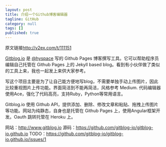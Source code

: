 ```yaml
---
layout: post
title: 介绍一个Github博客编辑器
tagline: GitHub
category: null
tags: []
published: true
---
```

原文链接<http://v2ex.com/t/111151>  


[Gitblog.io](http://www.gitblog.io) 是 [@hyspace](https://twitter.com/hyspace) 写的 Github Pages 博客撰写工具。它可以帮助程序员 编辑自己托管在 Github Pages 上的 Jekyll based blog。看到有小伙伴做了类似的工具上来，我也一起发上来供大家参考。

写这个项目主要是为了让自己能方便地写blog，不需要单独手动上传图片，因此比较重视图片上传功能。界面简洁到不能再简洁，风格参考 Medium. 代码编辑器使用Ace，强化了代码高亮，支持Ruby，Python等常用语言。

Gitblog.io 使用 Github API，提供添加、删除、修改文章和粘贴、拖拽上传图片等功能。网站为纯静态，自身也是托管在 Github Pages 上，使用Angular框架开发。Oauth 跳转托管在 Heroku 上。

网站：<http://www.gitblog.io>
源码：<https://github.com/gitblog-io/gitblog-io.github.io>
TODO：<https://github.com/gitblog-io/gitblog-io.github.io/issues/1>